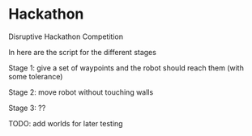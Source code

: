 # Hackathon
Disruptive Hackathon Competition


In here are the script for the different stages

Stage 1: give a set of waypoints and the robot should reach them (with some tolerance)

Stage 2: move robot without touching walls

Stage 3: ??

TODO: add worlds for later testing
